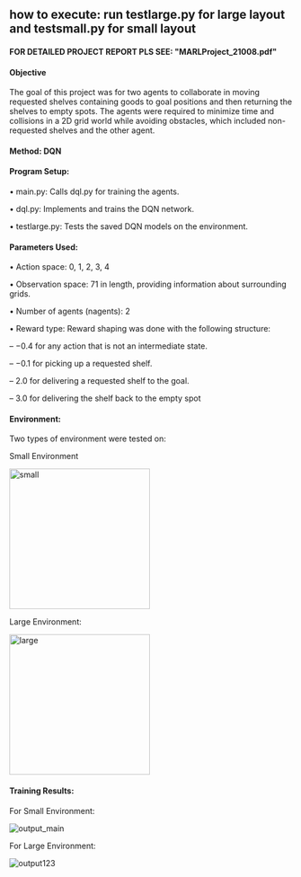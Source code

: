 ## how to execute: run testlarge.py for large layout and testsmall.py for small layout

#### FOR DETAILED PROJECT REPORT PLS SEE: "MARLProject_21008.pdf"

#### Objective
The goal of this project was for two agents to collaborate in moving requested shelves containing goods to
 goal positions and then returning the shelves to empty spots. The agents were required to minimize time
 and collisions in a 2D grid world while avoiding obstacles, which included non-requested shelves and the
 other agent.

 #### Method: DQN

 #### Program Setup:
 • main.py: Calls dql.py for training the agents.
 
 • dql.py: Implements and trains the DQN network.
 
 • testlarge.py: Tests the saved DQN models on the environment.

 #### Parameters Used:
 • Action space: 0, 1, 2, 3, 4
 
 • Observation space: 71 in length, providing information about surrounding grids.
 
 • Number of agents (nagents): 2
 
 • Reward type: Reward shaping was done with the following structure:
 
 – −0.4 for any action that is not an intermediate state.
 
 – −0.1 for picking up a requested shelf.
 
 – 2.0 for delivering a requested shelf to the goal.
 
 – 3.0 for delivering the shelf back to the empty spot

 #### Environment:
 Two types of environment were tested on:

 Small Environment
 
 <img width="250" alt="small" src="https://github.com/user-attachments/assets/032bd60e-c083-4539-9115-3e8fa18868e2">


 Large Environment:

 <img width="250" alt="large" src="https://github.com/user-attachments/assets/e6f8e05b-102b-40ca-b3e2-7c2b61e99297">


 #### Training Results:

 For Small Environment: 

 ![output_main](https://github.com/user-attachments/assets/a7dff751-b3ec-4642-a1c1-752abff9af41)


 For Large Environment:

 
![output123](https://github.com/user-attachments/assets/571561d5-5831-4906-90c6-3af62e47b074)



 

